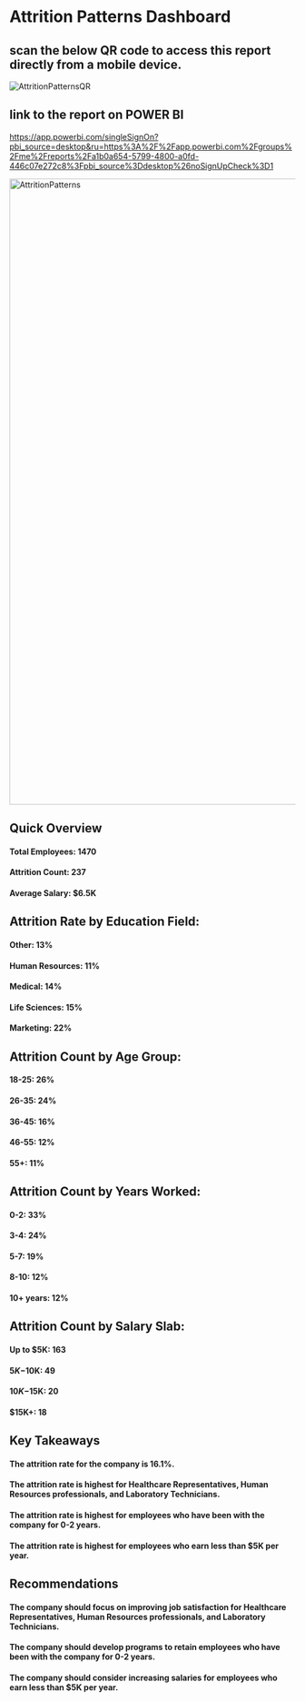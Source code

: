 # Attrition Patterns Dashboard

## scan the below QR code to access this report directly from a mobile device.

![AttritionPatternsQR](https://github.com/amoghabn/attrition_patterns_dashboard/assets/112653296/2850cbfe-a755-49ca-867d-b9bd75c99a3e)

## link to the report on POWER BI
https://app.powerbi.com/singleSignOn?pbi_source=desktop&ru=https%3A%2F%2Fapp.powerbi.com%2Fgroups%2Fme%2Freports%2Fa1b0a654-5799-4800-a0fd-446c07e272c8%3Fpbi_source%3Ddesktop%26noSignUpCheck%3D1



<img width="1101" alt="AttritionPatterns" src="https://github.com/amoghabn/attrition_patterns_dashboard/assets/112653296/1b2bc042-155a-463c-8283-419b2d822aee">

## Quick Overview 

#### Total Employees: 1470
#### Attrition Count: 237
#### Average Salary: $6.5K

## Attrition Rate by Education Field:
#### Other: 13%
#### Human Resources: 11%
#### Medical: 14%
#### Life Sciences: 15%
#### Marketing: 22%

## Attrition Count by Age Group:
#### 18-25: 26%
#### 26-35: 24%
#### 36-45: 16%
#### 46-55: 12%
#### 55+: 11%

## Attrition Count by Years Worked:
#### 0-2: 33%
#### 3-4: 24%
#### 5-7: 19%
#### 8-10: 12%
#### 10+ years: 12%

## Attrition Count by Salary Slab:
#### Up to $5K: 163
#### $5K-$10K: 49
#### $10K-$15K: 20
#### $15K+: 18

## Key Takeaways

#### The attrition rate for the company is 16.1%.
#### The attrition rate is highest for Healthcare Representatives, Human Resources professionals, and Laboratory Technicians.
#### The attrition rate is highest for employees who have been with the company for 0-2 years.
#### The attrition rate is highest for employees who earn less than $5K per year.

## Recommendations

#### The company should focus on improving job satisfaction for Healthcare Representatives, Human Resources professionals, and Laboratory Technicians.
#### The company should develop programs to retain employees who have been with the company for 0-2 years.
#### The company should consider increasing salaries for employees who earn less than $5K per year.


